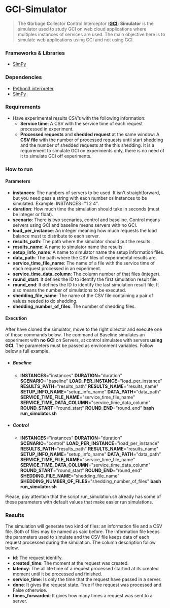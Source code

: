 GCI-Simulator
===
> The **G**arbage **C**ollector **C**ontrol **I**nterceptor (**[GCI](https://github.com/gcinterceptor/gci-go)**) **Simulator** 
is the simulator used to study GCI on web cloud applications where multiples instances 
of services are used. The main objective here is to simulate web applications using GCI and not using GCI.

### Frameworks & Libraries 
* [SimPy](https://simpy.readthedocs.io/en/latest/)

### Dependencies
* [Python3 interpreter](https://www.python.org/downloads/)
* [SimPy](https://simpy.readthedocs.io/en/latest/simpy_intro/installation.html)

### Requirements
* Have experimental results CSV’s with the following information: 
  * **Service time**: A CSV with the service time of each request processed in experiment. 
  * **Processed requests** and **shedded request** at the same window: A **CSV file** with the number of processed requests until start shedding and the number of shedded requests at the this shedding. It is a requirement to simulate GCI on experiments only, there is no need of it to simulate GCI off experiments.

### How to run
#### Parameters
* **instances**: The numbers of servers to be used. It isn't straightforward, but you need pass a string with each number os instances to be simulated. Example: INSTANCES="1 2 4".
* **duration**: How much time the simulation should take in seconds (must be integer or float).
* **scenario**: There is two scenarios, control and baseline. Control means servers using GCI and baseline means servers with no GCI.
* **load_per_instance**: An integer meaning how much requests the load balance must to distribute to each server.
* **results_path**: The path where the simulator should put the results.
* **results_name**: A name to simulator name the results.
* **setup_info_name**: A name to simulator name the setup information files.
* **data_path**: The path where the CSV files of experimental results are.
* **service_time_file_name**: The name of a file with the service time of each request processed in an experiment.
* **service_time_data_column**: The column number of that files (integer).
* **round_start**: It defines the ID to identify the first simulation result file.
* **round_end**: It defines the ID to identify the last simulation result file. It also means the number of simulations to be executed.
* **shedding_file_name**: The name of the CSV file containing a pair of values needed to do shedding. 
* **shedding_number_of_files**: The number of shedding files.

#### Execution
After have cloned the simulator, move to the right director and execute one of those commands below. The command at Baseline simulates an experiment with **no GCI** on Servers, at control simulates with servers **using GCI**. The parameters must be passed as environment variables. Follow below a full example.

* ##### **Baseline**
  * **INSTANCES**="instances" **DURATION**="duration" **SCENARIO**="baseline" **LOAD_PER_INSTANCE**="load_per_instance" **RESULTS_PATH**="results_path" **RESULTS_NAME**="results_name" **SETUP_INFO_NAME**="setup_info_name" **DATA_PATH**="data_path" **SERVICE_TIME_FILE_NAME**="service_time_file_name" **SERVICE_TIME_DATA_COLUMN**="service_time_data_column" **ROUND_START**="round_start" **ROUND_END**="round_end" **bash** **run_simulator.sh** 
* ##### **Control**
  * **INSTANCES**="instances" **DURATION**="duration" **SCENARIO**="control" **LOAD_PER_INSTANCE**="load_per_instance" **RESULTS_PATH**="results_path" **RESULTS_NAME**="results_name" **SETUP_INFO_NAME**="setup_info_name" **DATA_PATH**="data_path" **SERVICE_TIME_FILE_NAME**="service_time_file_name" **SERVICE_TIME_DATA_COLUMN**="service_time_data_column" **ROUND_START**="round_start" **ROUND_END**="round_end" **SHEDDING_FILE_NAME**="shedding_file_name" **SHEDDING_NUMBER_OF_FILES**="shedding_number_of_files" **bash** **run_simulator.sh**  

Please, pay attention that the script run_simulation.sh already has some of these parameters with default values that make easier run simulations. 

### Results
The simulation will generate two kind of files: an information file and a CSV file. Both of files may be named as said before. The information file keeps the parameters used to simulate and the CSV file keeps data of each request processed during the simulation. The column description follow below. 
* **id**: The request identify.
* **created_time**: The moment at the request was created.
* **latency**: The all life time of a request processed startind at its created moment until it be processed and finished.
* **service_time**: Is only the time that the request have passed in a server. 
* **done**: It gives the request state. True if the request was processed and False otherwise. 
* **times_forwarded**: It gives how many times a request was sent to a server.
